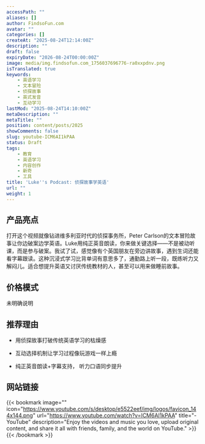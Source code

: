 ```yaml
---
accessPath: ""
aliases: []
author: FindsoFun.com
avatar: ""
categories: []
createAt: "2025-08-24T12:14:00Z"
description: ""
draft: false
expiryDate: "2026-08-24T00:00:00Z"
image: media/img.findsofun.com_1756037696776-ra0xxpdnv.png
isTranslated: true
keywords:
    - 英语学习
    - 文本冒险
    - 侦探故事
    - 英式发音
    - 互动学习
lastMod: "2025-08-24T14:10:00Z"
metaDescription: ""
metaTitle: ""
position: content/posts/2025
showComments: false
slug: youtube-ICM6AI1kPAA
status: Draft
tags:
    - 教育
    - 英语学习
    - 内容创作
    - 新奇
    - 工具
title: 'Luke''s Podcast: 侦探故事学英语'
url: ""
weight: 1
---
```

## 产品亮点
打开这个视频就像钻进维多利亚时代的侦探事务所，Peter Carlson的文本冒险故事让你边破案边学英语。Luke用纯正英音朗读，你来做关键选择——不是被动听课，而是参与破案。我试了试，感觉像有个英国朋友在旁边讲故事，遇到生词还能看字幕跟读。这种沉浸式学习比背单词有意思多了，通勤路上听一段，既练听力又解闷儿。适合想提升英语又讨厌传统教材的人，甚至可以用来做睡前故事。

## 价格模式
<!--more-->未明确说明

## 推荐理由
- 用侦探故事打破传统英语学习的枯燥感

- 互动选择机制让学习过程像玩游戏一样上瘾

- 纯正英音朗读+字幕支持， 听力口语同步提升

## 网站链接
{{< bookmark image="<no value>" icon="https://www.youtube.com/s/desktop/e5522eef/img/logos/favicon_144x144.png" url="https://www.youtube.com/watch?v=ICM6AI1kPAA" title="- YouTube" description="Enjoy the videos and music you love, upload original content, and share it all with friends, family, and the world on YouTube." >}}
{{< /bookmark >}}

